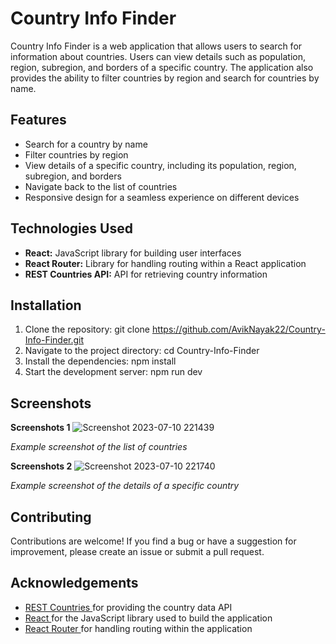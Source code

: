 # Country Info Finder

Country Info Finder is a web application that allows users to search for information about countries. Users can view details such as population, region, subregion, and borders of a specific country. The application also provides the ability to filter countries by region and search for countries by name.

## Features

- Search for a country by name
- Filter countries by region
- View details of a specific country, including its population, region, subregion, and borders
- Navigate back to the list of countries
- Responsive design for a seamless experience on different devices

## Technologies Used

- **React:** JavaScript library for building user interfaces
- **React Router:** Library for handling routing within a React application
- **REST Countries API:** API for retrieving country information

## Installation

1. Clone the repository: git clone https://github.com/AvikNayak22/Country-Info-Finder.git
2. Navigate to the project directory: cd Country-Info-Finder
3. Install the dependencies: npm install
4. Start the development server: npm run dev

## Screenshots

**Screenshots 1**
![Screenshot 2023-07-10 221439](https://github.com/AvikNayak22/Country-Info-Finder/assets/110925067/5a6106e2-85c1-44d6-9a8a-b847d1a57901)

_Example screenshot of the list of countries_

**Screenshots 2**
![Screenshot 2023-07-10 221740](https://github.com/AvikNayak22/Country-Info-Finder/assets/110925067/69192f12-fb0f-4088-9547-9ec4d9b3e2dc)

_Example screenshot of the details of a specific country_

## Contributing
Contributions are welcome! If you find a bug or have a suggestion for improvement, please create an issue or submit a pull request.

## Acknowledgements
- <a href="https://restcountries.com/" target="_blank"> REST Countries </a> for providing the country data API
- <a href="https://react.dev/" target="_blank"> React </a> for the JavaScript library used to build the application
- <a href="https://reactrouter.com/en/main" target="_blank"> React Router </a> for handling routing within the application
